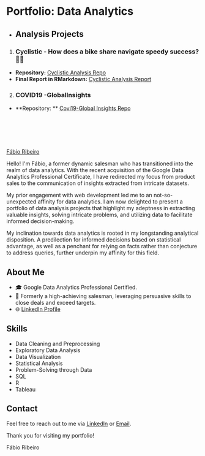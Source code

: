 # Portfolio: Data Analytics

- ## Analysis Projects

1. ### Cyclistic - How does a bike share navigate speedy success? 🚴‍♂️

- **Repository:** [Cyclistic Analysis Repo](https://github.com/fcmribeiro22/Cyclistic-How-does-a-bike-share-navigate-speedy-success)
- **Final Report in RMarkdown:** [Cyclistic Analysis Report](https://fcmribeiro22.github.io/Cyclistic-How-does-a-bike-share-navigate-speedy-success/)

2. ### COVID19 -GlobalInsights
- **Repository: ** [Covi19-Global Insights Repo](https://github.com/fcmribeiro22/COVID19-Global-Insights)
  

<br>
<br>
<br>
<br>


[Fábio Ribeiro](https://github.com/fcmribeiro22)

Hello! I'm Fábio, a former dynamic salesman who has transitioned into the realm of data analytics. With the recent acquisition of the Google Data Analytics Professional Certificate, I have redirected my focus from product sales to the communication of insights extracted from intricate datasets.

My prior engagement with web development led me to an not-so-unexpected affinity for data analytics. I am now delighted to present a portfolio of data analysis projects that highlight my adeptness in extracting valuable insights, solving intricate problems, and utilizing data to facilitate informed decision-making.

My inclination towards data analytics is rooted in my longstanding analytical disposition. A predilection for informed decisions based on statistical advantage, as well as a penchant for relying on facts rather than conjecture to address queries, further underpin my affinity for this field.

## About Me

- 🎓 Google Data Analytics Professional Certified.
- 💼 Formerly a high-achieving salesman, leveraging persuasive skills to close deals and exceed targets.
- 🌐 [LinkedIn Profile](https://www.linkedin.com/in/f%C3%A1bio-ribeiro-760621253/) 

## Skills

- Data Cleaning and Preprocessing
- Exploratory Data Analysis
- Data Visualization 
- Statistical Analysis
- Problem-Solving through Data
- SQL
- R
- Tableau



## Contact

Feel free to reach out to me via [LinkedIn](https://www.linkedin.com/in/f%C3%A1bio-ribeiro-760621253/) or [Email](mailto:fcmribeiro22@gmail.com). 

Thank you for visiting my portfolio!

Fábio Ribeiro


